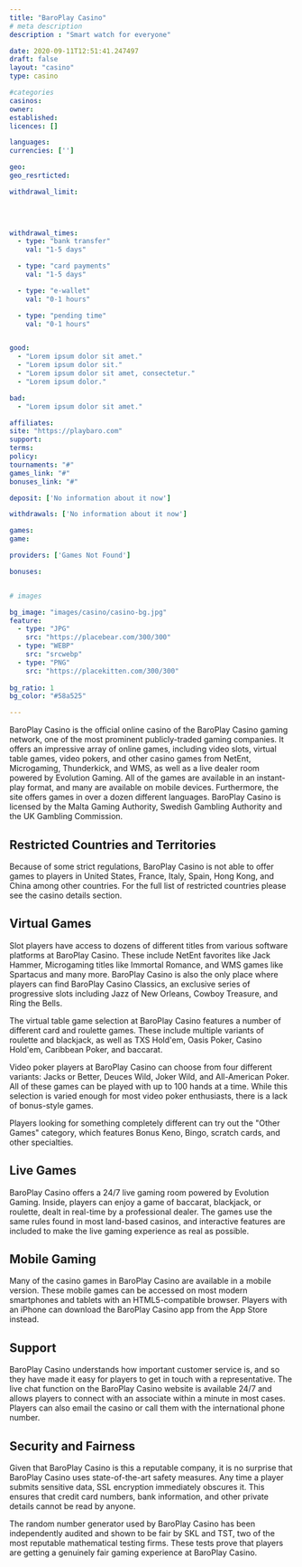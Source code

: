 ```yaml
---
title: "BaroPlay Casino"
# meta description
description : "Smart watch for everyone"

date: 2020-09-11T12:51:41.247497
draft: false
layout: "casino" 
type: casino

#categories
casinos: 
owner: 
established: 
licences: []

languages: 
currencies: ['']

geo: 
geo_resrticted: 

withdrawal_limit:

  
  

withdrawal_times:
  - type: "bank transfer"
    val: "1-5 days"

  - type: "card payments"
    val: "1-5 days"

  - type: "e-wallet"
    val: "0-1 hours"

  - type: "pending time"
    val: "0-1 hours"


good:
  - "Lorem ipsum dolor sit amet."
  - "Lorem ipsum dolor sit."
  - "Lorem ipsum dolor sit amet, consectetur."
  - "Lorem ipsum dolor."

bad:
  - "Lorem ipsum dolor sit amet."

affiliates: 
site: "https://playbaro.com"
support: 
terms:
policy:
tournaments: "#"
games_link: "#"
bonuses_link: "#"

deposit: ['No information about it now']

withdrawals: ['No information about it now']

games: 
game:

providers: ['Games Not Found']

bonuses:


# images

bg_image: "images/casino/casino-bg.jpg"  
feature:
  - type: "JPG" 
    src: "https://placebear.com/300/300"
  - type: "WEBP"
    src: "srcwebp"
  - type: "PNG"
    src: "https://placekitten.com/300/300"  
 
bg_ratio: 1 
bg_color: "#58a525"  

---
```


BaroPlay Casino is the official online casino of the BaroPlay Casino gaming network, one of the most prominent publicly-traded gaming companies. It offers an impressive array of online games, including video slots, virtual table games, video pokers, and other casino games from NetEnt, Microgaming, Thunderkick, and WMS, as well as a live dealer room powered by Evolution Gaming. All of the games are available in an instant-play format, and many are available on mobile devices. Furthermore, the site offers games in over a dozen different languages. BaroPlay Casino is licensed by the Malta Gaming Authority, Swedish Gambling Authority and the UK Gambling Commission.

## Restricted Countries and Territories
Because of some strict regulations, BaroPlay Casino is not able to offer games to players in United States, France, Italy, Spain, Hong Kong, and China among other countries. For the full list of restricted countries please see the casino details section.

## Virtual Games
Slot players have access to dozens of different titles from various software platforms at BaroPlay Casino. These include NetEnt favorites like Jack Hammer, Microgaming titles like Immortal Romance, and WMS games like Spartacus and many more. BaroPlay Casino is also the only place where players can find BaroPlay Casino Classics, an exclusive series of progressive slots including Jazz of New Orleans, Cowboy Treasure, and Ring the Bells.

The virtual table game selection at BaroPlay Casino features a number of different card and roulette games. These include multiple variants of roulette and blackjack, as well as TXS Hold'em, Oasis Poker, Casino Hold'em, Caribbean Poker, and baccarat.

Video poker players at BaroPlay Casino can choose from four different variants: Jacks or Better, Deuces Wild, Joker Wild, and All-American Poker. All of these games can be played with up to 100 hands at a time. While this selection is varied enough for most video poker enthusiasts, there is a lack of bonus-style games.

Players looking for something completely different can try out the "Other Games" category, which features Bonus Keno, Bingo, scratch cards, and other specialties.

## Live Games
BaroPlay Casino offers a 24/7 live gaming room powered by Evolution Gaming. Inside, players can enjoy a game of baccarat, blackjack, or roulette, dealt in real-time by a professional dealer. The games use the same rules found in most land-based casinos, and interactive features are included to make the live gaming experience as real as possible.

## Mobile Gaming
Many of the casino games in BaroPlay Casino are available in a mobile version. These mobile games can be accessed on most modern smartphones and tablets with an HTML5-compatible browser. Players with an iPhone can download the BaroPlay Casino app from the App Store instead.

## Support
BaroPlay Casino understands how important customer service is, and so they have made it easy for players to get in touch with a representative. The live chat function on the BaroPlay Casino website is available 24/7 and allows players to connect with an associate within a minute in most cases. Players can also email the casino or call them with the international phone number.

## Security and Fairness
Given that BaroPlay Casino is this a reputable company, it is no surprise that BaroPlay Casino uses state-of-the-art safety measures. Any time a player submits sensitive data, SSL encryption immediately obscures it. This ensures that credit card numbers, bank information, and other private details cannot be read by anyone.

The random number generator used by BaroPlay Casino has been independently audited and shown to be fair by SKL and TST, two of the most reputable mathematical testing firms. These tests prove that players are getting a genuinely fair gaming experience at BaroPlay Casino.